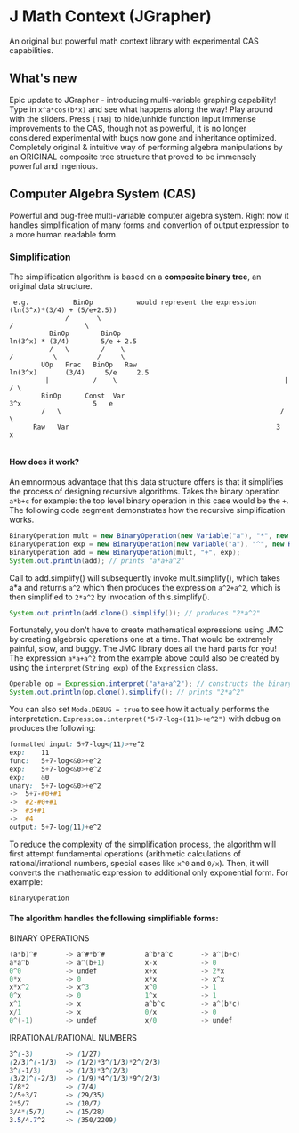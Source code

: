 # J Math Context (JGrapher)
An original but powerful math context library with experimental CAS capabilities.
## What's new
Epic update to JGrapher - introducing multi-variable graphing capability!
Type in `x^a*cos(b*x)` and see what happens along the way! Play around with the sliders.
Press `[TAB]` to hide/unhide function input
Immense improvements to the CAS, though not as powerful, it is no longer considered experimental with bugs now gone and inheritance optimized.
Completely original & intuitive way of performing algebra manipulations by an ORIGINAL composite tree structure that proved to be immensely powerful and ingenious.
## Computer Algebra System (CAS)
Powerful and bug-free multi-variable computer algebra system. Right now it handles simplification of many forms and convertion of output expression to a more human readable form. 
### Simplification
The simplification algorithm is based on a **composite binary tree**, an original data structure.
```
 e.g.           BinOp           would represent the expression          (ln(3^x)*(3/4) + (5/e+2.5))
              /       \                                                   /                  \
          BinOp        BinOp                                        ln(3^x) * (3/4)        5/e + 2.5
          /   \        /    \                                         /          \          /     \
        UOp   Frac   BinOp   Raw                                  ln(3^x)       (3/4)     5/e     2.5
         |           /    \                                          |                    / \
        BinOp      Const  Var                                       3^x                  5   e
        /   \                                                       / \
      Raw   Var                                                    3   x
        
```
#### How does it work?
An emnormous advantage that this data structure offers is that it simplifies the process of designing recursive algorithms. Takes the binary operation `a*b+c` for example: the top level binary operation in this case would be the `+`. The following code segment demonstrates how the recursive simplification works.
```java
BinaryOperation mult = new BinaryOperation(new Variable("a"), "*", new Variable("a"));
BinaryOperation exp = new BinaryOperation(new Variable("a"), "^", new RawValue(2));
BinaryOperation add = new BinaryOperation(mult, "+", exp);
System.out.println(add); // prints "a*a+a^2"
```
Call to add.simplify() will subsequently invoke mult.simplify(), which takes a*a and returns `a^2` which then produces the expression `a^2+a^2`, which is then simplified to `2*a^2` by invocation of this.simplify().
```java
System.out.println(add.clone().simplify()); // produces "2*a^2"
```
Fortunately, you don't have to create mathematical expressions using JMC by creating algebraic operations one at a time. That would be extremely painful, slow, and buggy. The JMC library does all the hard parts for you! The expression `a*a+a^2` from the example above could also be created by using the `interpret(String exp)` of the `Expression` class.
```java
Operable op = Expression.interpret("a*a+a^2"); // constructs the binary operation tree.
System.out.println(op.clone().simplify(); // prints "2*a^2"
```
You can also set `Mode.DEBUG = true` to see how it actually performs the interpretation. `Expression.interpret("5+7-log<(11)>+e^2")` with debug on produces the following:
```css
formatted input: 5+7-log<(11)>+e^2
exp:	11
func:	5+7-log<&0>+e^2
exp:	5+7-log<&0>+e^2
exp:	&0
unary:	5+7-log<&0>+e^2
->	5+7-#0+#1
->	#2-#0+#1
->	#3+#1
->	#4
output:	5+7-log(11)+e^2
```

To reduce the complexity of the simplification process, the algorithm will first attempt fundamental operations (arithmetic calculations of rational/irrational numbers, special cases like `x^0` and `0/x`). Then, it will converts the mathematic expression to additional only exponential form. For example:
```java
BinaryOperation 
```

#### The algorithm handles the following simplifiable forms:
BINARY OPERATIONS
```java
(a*b)^#       -> a^#*b^#          a^b*a^c       -> a^(b+c)
a*a^b         -> a^(b+1)          x-x           -> 0
0^0           -> undef            x+x           -> 2*x
0*x           -> 0                x*x           -> x^x
x*x^2         -> x^3              x^0           -> 1
0^x           -> 0                1^x           -> 1
x^1           -> x                a^b^c         -> a^(b*c)
x/1           -> x                0/x           -> 0
0^(-1)        -> undef            x/0           -> undef
```
IRRATIONAL/RATIONAL NUMBERS
```css
3^(-3)        -> (1/27)
(2/3)^(-1/3)  -> (1/2)*3^(1/3)*2^(2/3)
3^(-1/3)      -> (1/3)*3^(2/3)
(3/2)^(-2/3)  -> (1/9)*4^(1/3)*9^(2/3)
7/8*2         -> (7/4)
2/5+3/7       -> (29/35)
2*5/7         -> (10/7)
3/4*(5/7)     -> (15/28)
3.5/4.7^2     -> (350/2209)
```

